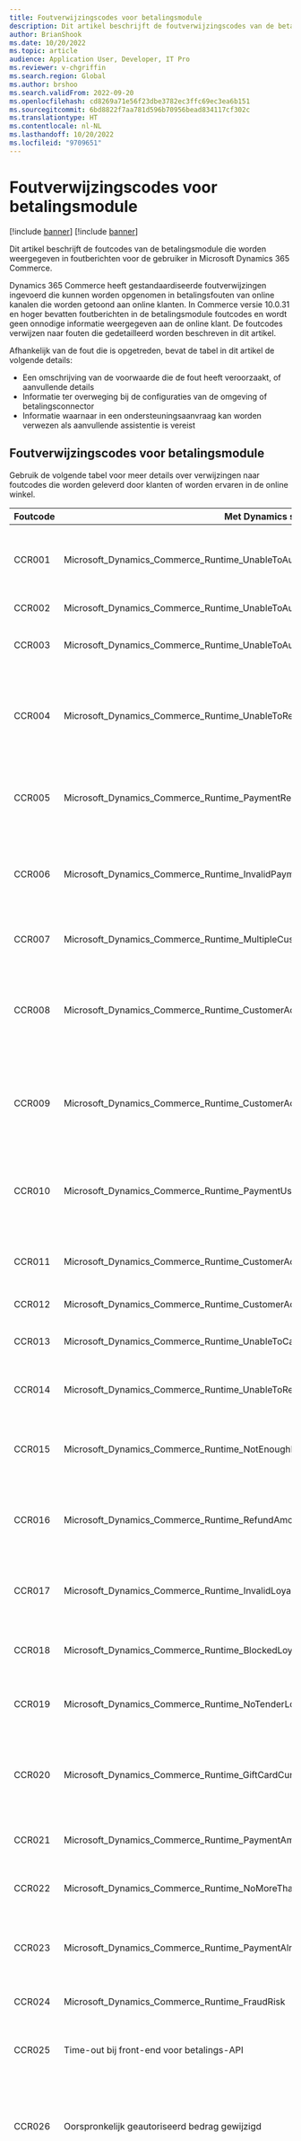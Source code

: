 ```yaml
---
title: Foutverwijzingscodes voor betalingsmodule
description: Dit artikel beschrijft de foutverwijzingscodes van de betalingsmodule die worden weergegeven in foutberichten voor de gebruiker in Microsoft Dynamics 365 Commerce.
author: BrianShook
ms.date: 10/20/2022
ms.topic: article
audience: Application User, Developer, IT Pro
ms.reviewer: v-chgriffin
ms.search.region: Global
ms.author: brshoo
ms.search.validFrom: 2022-09-20
ms.openlocfilehash: cd8269a71e56f23dbe3782ec3ffc69ec3ea6b151
ms.sourcegitcommit: 6bd8822f7aa781d596b70956bead834117cf302c
ms.translationtype: HT
ms.contentlocale: nl-NL
ms.lasthandoff: 10/20/2022
ms.locfileid: "9709651"
---
```

# <a name="checkout-module-error-reference-codes"></a>Foutverwijzingscodes voor betalingsmodule

[!include [banner](includes/banner.md)]
[!include [banner](includes/preview-banner.md)]

Dit artikel beschrijft de foutcodes van de betalingsmodule die worden weergegeven in foutberichten voor de gebruiker in Microsoft Dynamics 365 Commerce.

Dynamics 365 Commerce heeft gestandaardiseerde foutverwijzingen ingevoerd die kunnen worden opgenomen in betalingsfouten van online kanalen die worden getoond aan online klanten. In Commerce versie 10.0.31 en hoger bevatten foutberichten in de betalingsmodule foutcodes en wordt geen onnodige informatie weergegeven aan de online klant. De foutcodes verwijzen naar fouten die gedetailleerd worden beschreven in dit artikel.

Afhankelijk van de fout die is opgetreden, bevat de tabel in dit artikel de volgende details:

- Een omschrijving van de voorwaarde die de fout heeft veroorzaakt, of aanvullende details
- Informatie ter overweging bij de configuraties van de omgeving of betalingsconnector
- Informatie waarnaar in een ondersteuningsaanvraag kan worden verwezen als aanvullende assistentie is vereist

## <a name="checkout-module-error-reference-codes"></a>Foutverwijzingscodes voor betalingsmodule

Gebruik de volgende tabel voor meer details over verwijzingen naar foutcodes die worden geleverd door klanten of worden ervaren in de online winkel.

| Foutcode | Met Dynamics samenhangende foutcode | Foutomschrijving |
| ---------- | ------------------------------ | ----------------- |
| CCR001     | Microsoft\_Dynamics\_Commerce\_Runtime\_UnableToAuthorizePaymentCardTypeMissingOrNotSupported | De betaling kan niet worden geautoriseerd. Kaarttype-id in **TokenizedPaymentCard** ontbreekt of opgegeven kaarttype-id wordt niet ondersteund. |
| CCR002     | Microsoft\_Dynamics\_Commerce\_Runtime\_UnableToAuthorizePayment | Geweigerd. De betaling kan niet worden geautoriseerd. |
| CCR003     | Microsoft\_Dynamics\_Commerce\_Runtime\_UnableToAuthorizePaymentCardAdditionalContextRequired | De betaling kan niet worden geautoriseerd. Aanvullende informatie vereist van de klant. |
| CCR004     | Microsoft\_Dynamics\_Commerce\_Runtime\_UnableToRetrieveCardPaymentAcceptResult | Sorry, er is een fout opgetreden. Het resultaat van de acceptatie van de kaartbetaling kan niet worden verkregen. Probeer het opnieuw of neem contact op met uw systeembeheerder. |
| CCR005     | Microsoft\_Dynamics\_Commerce\_Runtime\_PaymentRequiresMerchantProperties | Kan geen betaling doen vanwege ontbrekende betalingseigenschappen van winkel. Neem contact op met uw systeembeheerder. |
| CCR006     | Microsoft\_Dynamics\_Commerce\_Runtime\_InvalidPaymentRequest | Kan de betalingsservice voor de bewerking niet ophalen. Controleer uw betalingsmethode-instellingen voor de betalingsmethode die is geselecteerd. |
| CCR007     | Microsoft\_Dynamics\_Commerce\_Runtime\_MultipleCustomerAccountPaymentsNotAllowed | Er is al een betaling met de klantrekening toegepast. Slechts één betaling per transactie is toegestaan. |
| CCR008     | Microsoft\_Dynamics\_Commerce\_Runtime\_CustomerAccountLimitSignDifferentFromAmountDue | De klantrekeninglimiet verschilt van het verschuldigde bedrag. Probeer een andere betalingsmethode of neem contact op met de klantondersteuning voor assistentie. |
| CCR009     | Microsoft\_Dynamics\_Commerce\_Runtime\_CustomerAccountPaymentExceedsTotalAmountForCarryOutAndReturnItems | De klantrekeningbetaling is hoger dan de totale verschuldigde hoeveelheid voor de vermelde artikelen. Probeer het later opnieuw of neem contact op met de klantenondersteuning voor assistentie. |
| CCR010     | Microsoft\_Dynamics\_Commerce\_Runtime\_PaymentUsingUnauthorizedAccount | Voor de klantrekeningbetaling is een eigen rekening vereist of een vereffeningsfactuurrekening op een betalingsmethoderegel. |
| CCR011     | Microsoft\_Dynamics\_Commerce\_Runtime\_CustomerAccountPaymentExceedsCustomerAccountFloorLimit | Kan een betaling van een klantrekening op dit moment niet verwerken: de ondergrens is overschreden. |
| CCR012     | Microsoft\_Dynamics\_Commerce\_Runtime\_CustomerAccountPaymentForCustomerWithoutAllowOnAccount | Deze klant mag niet betalen op rekening. |
| CCR013     | Microsoft\_Dynamics\_Commerce\_Runtime\_UnableToCancelPayment | Sorry, er is een fout opgetreden. De betaling kan niet worden geannuleerd. Probeer het opnieuw. |
| CCR014     | Microsoft\_Dynamics\_Commerce\_Runtime\_UnableToReadCardTokenInfo | Er is een fout opgetreden bij het verwerken van de betaling. Probeer het later opnieuw. |
| CCR015     | Microsoft\_Dynamics\_Commerce\_Runtime\_NotEnoughRewardPoints | Het loyaliteitsbetalingsbedrag overschrijdt hetgeen is toegestaan voor de gebruikte loyaliteitskaart in deze transactie. |
| CCR016     | Microsoft\_Dynamics\_Commerce\_Runtime\_RefundAmountMoreThanAllowed | Het loyaliteitsrestitutiebedrag overschrijdt hetgeen is toegestaan voor de gebruikte loyaliteitskaart in deze transactie. |
| CCR017     | Microsoft\_Dynamics\_Commerce\_Runtime\_InvalidLoyaltyCardNumber | Het loyaliteitskaartnummer is niet gevonden. Activeer het loyaliteitskaartnummer of voer een ander kaartnummer in en probeer het opnieuw. |
| CCR018     | Microsoft\_Dynamics\_Commerce\_Runtime\_BlockedLoyaltyCard | Het loyaliteitskaartnummer is niet beschikbaar. Voer een ander kaartnummer in en probeer het opnieuw. |
| CCR019     | Microsoft\_Dynamics\_Commerce\_Runtime\_NoTenderLoyaltyCard | Deze loyaliteitskaart is niet gerechtigd om loyaliteitspunten in te wisselen voor deze transactie. |
| CCR020     | Microsoft\_Dynamics\_Commerce\_Runtime\_GiftCardCurrencyMismatch | Er is een fout opgetreden bij het nummer van de geschenkbon. Probeer een andere geschenkbon of neem contact op met de klantondersteuning voor assistentie. |
| CCR021     | Microsoft\_Dynamics\_Commerce\_Runtime\_PaymentAmountExceedsGiftBalance | Het bedrag overschrijdt het saldo op de geschenkbon. Voer een ander bedrag in en probeer het opnieuw. |
| CCR022     | Microsoft\_Dynamics\_Commerce\_Runtime\_NoMoreThanOneLoyaltyTender | De transactie kan niet meer dan een loyaliteitsbetalingsregel bevatten. |
| CCR023     | Microsoft\_Dynamics\_Commerce\_Runtime\_PaymentAlreadyVoided | Gegevens in de betalingsgegevens ontbreken of zijn onjuist. Controleer de betalingsgegevens en probeer het opnieuw. |
| CCR024     | Microsoft\_Dynamics\_Commerce\_Runtime\_FraudRisk | De order kan momenteel niet worden verwerkt. Probeer het later opnieuw. |
| CCR025     | Time-out bij front-end voor betalings-API | Time-out opgetreden bij front-endbewerking. Bevestig dat de order is verwerkt in Dynamics 365 Commerce headquarters. |
| CCR026     | Oorspronkelijk geautoriseerd bedrag gewijzigd | Het orderbedrag is anders dan het oorspronkelijke autorisatiebedrag dat met de betalingsgateway is verwerkt. Dit kan het gevolg zijn van het vervallen van een coupon, promotie of verkoop. |
| CCR027     | Microsoft\_Dynamics\_Commerce\_Runtime\_InvalidCartVersion | Er is een fout opgetreden bij het verwerken van een betaling. De verwijzing die wordt geleverd aan de winkelwagen-API heeft een andere verwijzing dan verwacht (mogelijke inconsistenties tijdens het uitcheckproces). |
| CCR028     | Microsoft\_Dynamics\_Commerce\_Runtime\_MissingRequiredCartTenderLines | Er is een fout opgetreden bij de geprobeerde betalingsmethode. Neem contact op met ondersteuning om uw rekeninginstellingen te bekijken of probeer het opnieuw met een andere betalingsmethode. |

## <a name="additional-resources"></a>Aanvullende bronnen

[Veelgestelde vragen over betalingen](dev-itpro/payments-retail.md)

[Betalingsmodule](add-checkout-module.md)

[Betalingsmodule](payment-module.md)
